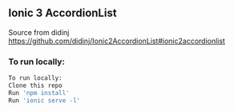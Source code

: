 
## Ionic 3 AccordionList

Source from didinj https://github.com/didinj/Ionic2AccordionList#ionic2accordionlist

### To run locally:

```bash
To run locally:
Clone this repo
Run 'npm install'
Run 'ionic serve -l'
```
